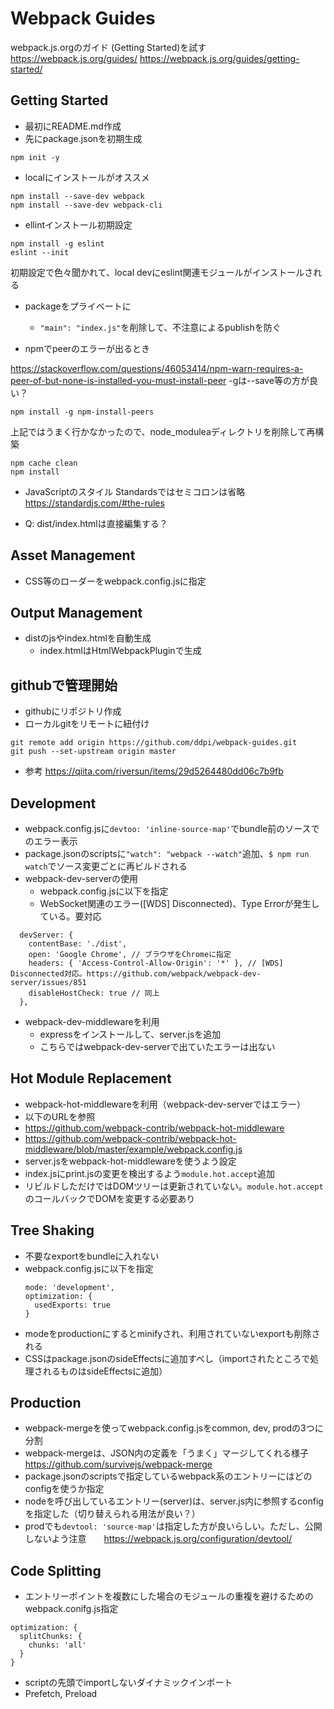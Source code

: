 # Webpack Guides

webpack.js.orgのガイド (Getting Started)を試す https://webpack.js.org/guides/
https://webpack.js.org/guides/getting-started/


## Getting Started

* 最初にREADME.md作成
* 先にpackage.jsonを初期生成
```
npm init -y
```

* localにインストールがオススメ
```
npm install --save-dev webpack
npm install --save-dev webpack-cli
```
* ellintインストール初期設定
```
npm install -g eslint
eslint --init
```
初期設定で色々聞かれて、local devにeslint関連モジュールがインストールされる

* packageをプライベートに
  *  `"main": "index.js"`を削除して、不注意によるpublishを防ぐ

* npmでpeerのエラーが出るとき

https://stackoverflow.com/questions/46053414/npm-warn-requires-a-peer-of-but-none-is-installed-you-must-install-peer
  -gは--save等の方が良い？
```
npm install -g npm-install-peers
```
上記ではうまく行かなかったので、node_moduleaディレクトリを削除して再構築
```
npm cache clean
npm install
```

* JavaScriptのスタイル
  Standardsではセミコロンは省略
  https://standardjs.com/#the-rules

* Q: dist/index.htmlは直接編集する？

## Asset Management
* CSS等のローダーをwebpack.config.jsに指定

## Output Management
* distのjsやindex.htmlを自動生成
  * index.htmlはHtmlWebpackPluginで生成

## githubで管理開始
* githubにリポジトリ作成
* ローカルgitをリモートに紐付け

```
git remote add origin https://github.com/ddpi/webpack-guides.git
git push --set-upstream origin master
```
* 参考 https://qiita.com/riversun/items/29d5264480dd06c7b9fb

## Development
* webpack.config.jsに`devtoo: 'inline-source-map'`でbundle前のソースでのエラー表示
* package.jsonのscriptsに`"watch": "webpack --watch"`追加、`$ npm run watch`でソース変更ごとに再ビルドされる
* webpack-dev-serverの使用
  * webpack.config.jsに以下を指定
  * WebSocket関連のエラー([WDS] Disconnected)、Type Errorが発生している。要対応
```
  devServer: {
    contentBase: './dist',
    open: 'Google Chrome', // ブラウザをChromeに指定
    headers: { 'Access-Control-Allow-Origin': '*' }, // [WDS] Disconnected対応。https://github.com/webpack/webpack-dev-server/issues/851
    disableHostCheck: true // 同上
  },
```
* webpack-dev-middlewareを利用
  * expressをインストールして、server.jsを追加
  * こちらではwebpack-dev-serverで出ていたエラーは出ない

## Hot Module Replacement
* webpack-hot-middlewareを利用（webpack-dev-serverではエラー）
* 以下のURLを参照
* https://github.com/webpack-contrib/webpack-hot-middleware
* https://github.com/webpack-contrib/webpack-hot-middleware/blob/master/example/webpack.config.js
* server.jsをwebpack-hot-middlewareを使うよう設定
* index.jsにprint.jsの変更を検出するよう`module.hot.accept`追加
* リビルドしただけではDOMツリーは更新されていない。`module.hot.accept`のコールバックでDOMを変更する必要あり

## Tree Shaking
* 不要なexportをbundleに入れない
* webpack.config.jsに以下を指定
  ```
  mode: 'development',
  optimization: {
    usedExports: true
  }
  ```
* modeをproductionにするとminifyされ、利用されていないexportも削除される
* CSSはpackage.jsonのsideEffectsに追加すべし（importされたところで処理されるものはsideEffectsに追加）

## Production
* webpack-mergeを使ってwebpack.config.jsをcommon, dev, prodの3つに分割
* webpack-mergeは、JSON内の定義を「うまく」マージしてくれる様子 https://github.com/survivejs/webpack-merge
* package.jsonのscriptsで指定しているwebpack系のエントリーにはどのconfigを使うか指定
* nodeを呼び出しているエントリー(server)は、server.js内に参照するconfigを指定した（切り替えられる用法が良い？）
* prodでも`devtool: 'source-map'`は指定した方が良いらしい。ただし、公開しないよう注意　　https://webpack.js.org/configuration/devtool/

## Code Splitting
* エントリーポイントを複数にした場合のモジュールの重複を避けるためのwebpack.conifg.js指定
```
optimization: {
  splitChunks: {
    chunks: 'all'
  }
}
```
* scriptの先頭でimportしないダイナミックインポート
* Prefetch, Preload